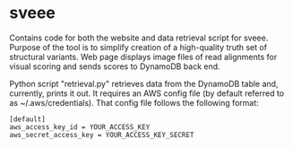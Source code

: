 # sveee
Contains code for both the website and data retrieval script for sveee.
Purpose of the tool is to simplify creation of a high-quality truth set of structural variants.
Web page displays image files of read alignments for visual scoring and sends scores to DynamoDB back end.

Python script "retrieval.py" retrieves data from the DynamoDB table and, currently, prints it out.
It requires an AWS config file (by default referred to as ~/.aws/credentials).
That config file follows the following format:

```
[default]
aws_access_key_id = YOUR_ACCESS_KEY
aws_secret_access_key = YOUR_ACCESS_KEY_SECRET
```

